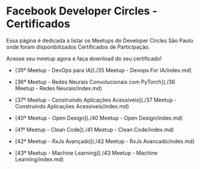 # Facebook Developer Circles - Certificados

Essa página é dedicada a listar os Meetups do Developer Circles São Paulo onde foram disponibilizados Certificados de Participação. 

Acesse seu meetup agora e faça download do seu certificado!

- [35º Meetup - DevOps para IA](./35 Meetup - Devops For IA/index.md)

- [36º Meetup - Redes Neurais Convolucionais com PyTorch](./36 Meetup - Redes Neurais/index.md)

- [37º Meetup - Construindo Aplicações Acessíveis](./37 Meetup - Construindo Aplicações Acessiveis/index.md)

- [40º Meetup - Open Design](./40 Meetup - Open Design/index.md)

- [41º Meetup - Clean Code](./41 Meetup - Clean Code/index.md)

- [42º Meetup - RxJs Avançado](./42 Meetup - RxJs Avancado/index.md)

- [43º Meetup - Machine Learning](./43 Meetup - Machine Learning/index.md)